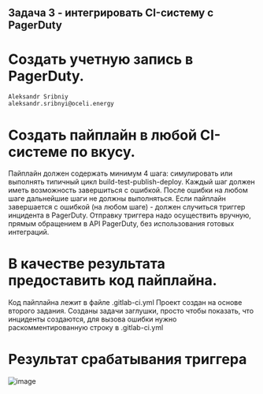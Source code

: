 ## Задача 3 - интегрировать CI-систему с PagerDuty
# Создать учетную запись в PagerDuty.
```
Aleksandr Sribniy
aleksandr.sribnyi@oceli.energy
```
# Создать пайплайн в любой CI-системе по вкусу.
Пайплайн должен содержать минимум 4 шага: симулировать или выполнять типичный цикл build-test-publish-deploy.
Каждый шаг должен иметь возможность завершиться с ошибкой.
После ошибки на любом шаге дальнейшие шаги не должны выполняться.
Если пайплайн завершается с ошибкой (на любом шаге) - должен случиться триггер инцидента в PagerDuty.
Отправку триггера надо осуществить вручную, прямым обращением в API PagerDuty, без использования готовых интеграций.
# В качестве результата предоставить код пайплайна.
Код пайплайна лежит в файле .gitlab-ci.yml
Проект создан на основе второго задания.
Созданы задачи заглушки, просто чтобы показать, что инциденты создаются, для вызова ошибки нужно раскомментированную строку в .gitlab-ci.yml
# Результат срабатывания триггера
![image](https://user-images.githubusercontent.com/66842337/203714781-efdb9b9c-a324-4a18-b8ff-87668b1cd395.png)


